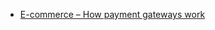 - [E-commerce – How payment gateways work](https://www.comalytics.com/e-commerce-payment-gateways/)
